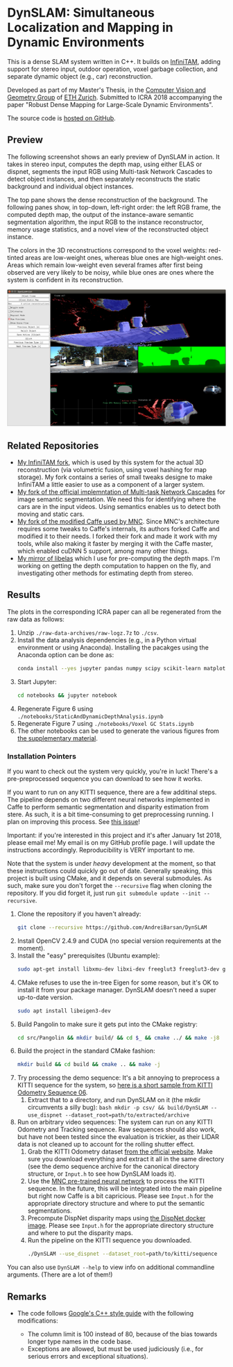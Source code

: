 # DynSLAM: Simultaneous Localization and Mapping in Dynamic Environments

This is a dense SLAM system written in C++. It builds on [InfiniTAM](https://github.com/victorprad/InfiniTAM), adding support
for stereo input, outdoor operation, voxel garbage collection,
and separate dynamic object (e.g., car) reconstruction.

Developed as part of my Master's Thesis, in the [Computer
Vision and Geometry Group](https://cvg.ethz.ch) of [ETH
Zurich](https://ethz.ch). Submitted to ICRA 2018 accompanying
the paper "Robust Dense Mapping for Large-Scale Dynamic 
Environments".

The source code is [hosted on GitHub](https://github.com/AndreiBarsan/DynSLAM).

## Preview

The following screenshot shows an early preview of DynSLAM in action. It
takes in stereo input, computes the depth map, using either ELAS or
dispnet, segments the input RGB using Multi-task Network Cascades to
detect object instances, and then separately reconstructs the static
background and individual object instances.

The top pane shows the dense reconstruction of the background. The
following panes show, in top-down, left-right order: the left RGB frame,
the computed depth map, the output of the instance-aware semantic
segmentation algorithm, the input RGB to the instance reconstructor,
memory usage statistics, and a novel view of the reconstructed object
instance.

The colors in the 3D reconstructions correspond to the voxel weights:
red-tinted areas are low-weight ones, whereas blue ones are high-weight
ones. Areas which remain low-weight even several frames after first
being observed are very likely to be noisy, while blue ones are ones
where the system is confident in its reconstruction.

![DynSLAM GUI screenshot](data/screenshots/dynslam-preview.png)

## Related Repositories

 * [My InfiniTAM fork](https://github.com/AndreiBarsan/InfiniTAM), which
   is used by this system for the actual 3D reconstruction (via
   volumetric fusion, using voxel hashing for map storage). My fork
   contains a series of small tweaks designe to make InfiniTAM a little
   easier to use as a component of a larger system.
 * [My fork of the official implemntation of Multi-task Network Cascades](https://github.com/AndreiBarsan/MNC)
    for image semantic segmentation. We need this for identifying where
    the cars are in the input videos. Using semantics enables us to
    detect both moving and static cars.
 * [My fork of the modified Caffe used by MNC](https://github.com/AndreiBarsan/caffe-mnc). Since MNC's architecture requires
 some tweaks to Caffe's internals, its authors forked Caffe and modified
 it to their needs. I forked their fork and made it work with my tools,
 while also making it faster by merging it with the Caffe master, which
 enabled cuDNN 5 support, among many other things.
  * [My mirror of libelas](https://github.com/AndreiBarsan/libelas-tooling)
  which I use for pre-computing the depth maps. I'm working on getting
  the depth computation to happen on the fly, and investigating other
  methods for estimating depth from stereo.

## Results

The plots in the corresponding ICRA paper can all be regenerated from the raw
data as follows:

  1. Unzip `./raw-data-archives/raw-logz.7z` to `./csv`.
  1. Install the data analysis dependencies (e.g., in a Python virtual
     environment or using Anaconda). Installing the pacakges using the Anaconda
     option can be done as:
     ```bash
     conda install --yes jupyter pandas numpy scipy scikit-learn matplotlib seaborn
     ```
  1. Start Jupyter:
     ```bash
     cd notebooks && jupyter notebook
     ```
  1. Regenerate Figure 6 using `./notebooks/StaticAndDynamicDepthAnalysis.ipynb`
  1. Regenerate Figure 7 using `./notebooks/Voxel GC Stats.ipynb`
  1. The other notebooks can be used to generate the various figures from [the
     supplementary material](http://andreibarsan.github.io/dynslam).


### Installation Pointers

If you want to check out the system very quickly, you're in luck!
There's a pre-preprocessed sequence you can download to see how it works.

If you want to run on any KITTI sequence, there are a few additinal
steps. The pipeline depends on two different neural networks implemented
in Caffe to perform semantic segmentation and disparity estimation from
stere. As such, it is a bit time-consuming to get preprocessing
running. I plan on improving this process. See [this issue](https://github.com/AndreiBarsan/DynSLAM/issues/15)!

Important: if you're interested in this project and it's after January 1st
2018, please email me! My email is on my GitHub profile page. I will update the
instructions accordingly. Reproducibility is VERY important to me.

Note that the system is under *heavy* development at the moment, so that these
instructions could quickly go out of date. Generally speaking, this project is
built using CMake, and it depends on several submodules. As such, make sure you
don't forget the `--recursive` flag when cloning the repository. If you did
forget it, just run `git submodule update --init --recursive`.

 1. Clone the repository if you haven't already:
    ```bash
    git clone --recursive https://github.com/AndreiBarsan/DynSLAM
    ```
 1. Install OpenCV 2.4.9 and CUDA (no special version requirements at the moment).
 1. Install the "easy" prerequisites (Ubuntu example):
    ```bash
    sudo apt-get install libxmu-dev libxi-dev freeglut3 freeglut3-dev glew-utils libglew-dev libglew-dbg
    ```
 1. CMake refuses to use the in-tree Eigen for some reason, but it's OK to install it from your package manager. DynSLAM doesn't need a super up-to-date version.
    ```bash
    sudo apt install libeigen3-dev
    ```
 1. Build Pangolin to make sure it gets put into the CMake registry:
    ```bash
    cd src/Pangolin && mkdir build/ && cd $_ && cmake ../ && make -j8
    ```
 1. Build the project in the standard CMake fashion:
    ```bash
    mkdir build && cd build && cmake .. && make -j
    ```
 1. Try processing the demo sequence: It's a bit annoying to preprocess a KITTI sequence for the system,
    so [here is a short sample from KITTI Odometry Sequence 06](http://www.cs.toronto.edu/~iab/dynslam/mini-kitti-odometry-seq-06-for-dynslam.7z).
      1. Extract that to a directory, and run DynSLAM on it (the mkdir circumvents a silly bug):
        ```bash
        mkdir -p csv/ && build/DynSLAM --use_dispnet --dataset_root=path/to/extracted/archive
        ```
 1. Run on arbitrary video sequences: The system can run on any KITTI Odometry and Tracking sequence. Raw sequences
 should also work, but have not been tested since the evaluation is trickier, as their LIDAR data is not
 cleaned up to account for the rolling shutter effect. 
    1. Grab the KITTI Odometry dataset [from the official website](www.cvlibs.net/datasets/kitti/eval_odometry.php).
    Make sure you download everything and extract it all in the same directory (see the demo sequence archive
    for the canonical directory structure, or `Input.h` to see how DynSLAM loads it).
    1. Use the [MNC pre-trained neural network](http://github.com/AndreiBarsan/MNC)
       to process the KITTI sequence. In the future, this will be integrated into
       the main pipeline but right now Caffe is a bit capricious.
       Please see `Input.h` for the appropriate directory structure and where to put the semantic segmentations.  
    1. Precompute DispNet disparity maps using [the DispNet docker image](https://github.com/lmb-freiburg/dispnet-flownet-docker).
       Please see `Input.h` for the appropriate directory structure and where to put the disparity maps.
    1. Run the pipeline on the KITTI sequence you downloaded.
       ```bash
       ./DynSLAM --use_dispnet --dataset_root=path/to/kitti/sequence
       ```
 
 You can also use `DynSLAM --help` to view info on additional commandline arguments. (There are a lot of them!)

## Remarks

  * The code follows
    [Google's C++ style guide](https://google.github.io/styleguide/cppguide.html)
    with the following modifications:

    * The column limit is 100 instead of 80, because of the bias towards
      longer type names in the code base.
    * Exceptions are allowed, but must be used judiciously (i.e., for
      serious errors and exceptional situations).
